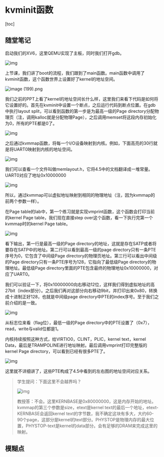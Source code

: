 # kvminit函数

[toc]

## 随堂笔记

启动我们的XV6，这里QEMU实现了主板，同时我们打开gdb。

![img](.assets/image%20(191).png)

上节课，我们讲了boot的流程，我们跟到了main函数。main函数中调用了kvminit函数，这个函数世界上设置好了kernel的地址空间。

![image (199).png](.assets/image%20(199).png)

我们之前的PPT上看了kernel的地址空间长什么样，这里我们来看下代码是如何将它设置好的。首先在kvminit中设置一个断点，之后运行代码到断点位置。在gdb中执行layout split，可以看到函数的第一步是为最高一级的Page directory分配物理页（注，调用kalloc就是分配物理Page），之后调用memset将这段内存初始化为0，所有的PTE都是0了。

![img](.assets/image%20(193).png)

之后通过kvmmap函数，将每一个I/O设备映射到内核。例如，下面高亮的30行就是将UART0映射到内核的地址空间。

![img](.assets/image%20(195).png)

我们可以查看一个文件叫做memlayout.h，它将4.5中的文档翻译成一堆常量。UART0对应了地址0x10000000

![img](.assets/image%20(194).png)

所以，通过kvmmap可以虚拟地址映射到相同的物理地址（注，因为kvmmap的前两个参数一样）。

在Page table的lab中，第一个练习就是实现vmprint函数，这个函数会打印当前的kernel Page table，我们现在直接step over这个函数，看一下执行完第一个kvmmap时的kernel Page table。

![img](.assets/image%20(190).png)

看下输出，第一行是最高一级的Page directory的地址，这就是存在SATP或者将要存在SATP中的地址。第二行可以看到最高一级的page directory只有一条PTE序号为0，它包含了中间级Page directory的物理页地址。第三行可以看出中间级的Page directory只有一条PTE序号为128，它指向了最低级Page directory的物理地址。最低级Page directory里面的PTE包含最终的物理地址0x10000000，对应了UART0。

我们可以验证一下，将0x10000000向右移动12位，这样我们得到虚拟地址的高27bit（index部分）。之后我们再对这部分向右移动9bit，并打印出来0x80，转换成十进制正好128，也就是中间级page directory中PTE的index序号。至于我们之前介绍的是一致。

![img](.assets/image%20(201).png)

从标志位来看（flag位），最低一级的Page directory中的PTE设置了（0x7），read，write与valid位都是1。

内核持续按照这种方式，给VIRTIO0，CLINT，PLIC，kernel text，kernel Data，最后是TRAMPOLINE进行地址映射。最后调用vmprint打印完整版的kernel Page directory，可以看到已经有很多PTE了。

![img](.assets/image%20(197).png)

这里就不详细讲了，这些PTE构成了4.5中看到的左右图的地址空间对应关系。



>学生提问：下面这里不会越界吗？
>
>![img](.assets/image%20(204).png)
>
>教授答：不会。这里KERNBASE是0x80000000，这是内存开始的地址。kvmmap的第三个参数是size，etext是kernel text的最后一个地址，etext-KERNBASE会返回kernel text的字节数，我不确定这块有多大，大约60-90个page，这部分是kernel的text部分。PHYSTOP是物理内存的最大位置，PHYSTOP-text是kernel的data部分。会有足够的DRAM来完成这里的映射。

## 模糊点